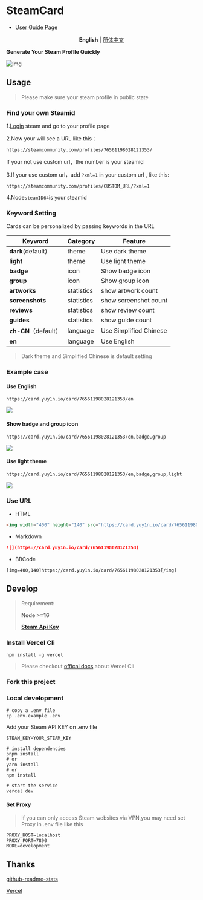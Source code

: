# SteamCard

- [User Guide Page](https://steam-card-guide.vercel.app/)

<p align='center'>
<b>English</b> | <a href="https://github.com/yuyinws/steam-card/blob/master/README.md">简体中文</a>
</p>

**Generate Your Steam Proflle Quickly**

![img](https://card.yuy1n.io/card/76561198028121353/en)

## Usage

> Please make sure your steam profile in public state

### Find your own Steamid

1.[Login](https://steamcommunity.com/login/home/) steam and go to your profile page

2.Now your will see a URL like this：

```
https://steamcommunity.com/profiles/76561198028121353/
```

If your not use custom url，the number is your steamid

3.If your use custom url，add  `?xml=1` in your custom url , like this:

```
https://steamcommunity.com/profiles/CUSTOM_URL/?xml=1
```

4.Node`steamID64`is your steamid

### Keyword Setting

Cards can be personalized by passing keywords in the URL

| Keyword              | Category   | Feature                |
| -------------------- | ---------- | ---------------------- |
| **dark**(default)    | theme      | Use dark theme         |
| **light**            | theme      | Use light theme        |
| **badge**            | icon       | Show badge icon        |
| **group**            | icon       | Show group icon        |
| **artworks**         | statistics | show artwork count     |
| **screenshots**      | statistics | show screenshot count  |
| **reviews**          | statistics | show review count      |
| **guides**           | statistics | show guide count       |
| **zh-CN**（default） | language   | Use Simplified Chinese |
| **en**               | language   | Use English            |

> Dark theme and Simplified Chinese is default setting

### Example case

#### Use English

`https://card.yuy1n.io/card/76561198028121353/en`

![](https://card.yuy1n.io/card/76561198028121353/en)



#### Show badge and group icon

`https://card.yuy1n.io/card/76561198028121353/en,badge,group`

![](https://card.yuy1n.io/card/76561198028121353/en,badge,group)

#### Use light theme

`https://card.yuy1n.io/card/76561198028121353/en,badge,group,light`

![](https://card.yuy1n.io/card/76561198028121353/en,badge,group,light)

### Use URL

- HTML

```html
<img width="400" height="140" src="https://card.yuy1n.io/card/76561198028121353"></img>
```

- Markdown

```markdown
![](https://card.yuy1n.io/card/76561198028121353)
```

- BBCode

```bbcode
[img=400,140]https://card.yuy1n.io/card/76561198028121353[/img]
```

## Develop

> Requirement:
>
> **Node >=16**
>
> **[Steam Api Key](https://steamcommunity.com/dev/apikey)**

### Install Vercel Cli

```shell
npm install -g vercel
```

> Please checkout [offical docs](https://vercel.com/cli) about Vercel Cli

### Fork this project

### Local development

```shell
# copy a .env file
cp .env.example .env
```

Add your Steam API KEY on .env file
```shell
STEAM_KEY=YOUR_STEAM_KEY
```

```shell
# install dependencies
pnpm install 
# or
yarn install
# or
npm install

# start the service
vercel dev
```

#### Set Proxy

> If you can only access Steam websites via VPN,you may need set Proxy in .env file like this

```shell
PROXY_HOST=localhost
PROXY_PORT=7890
MODE=development
```

## Thanks
[github-readme-stats](https://github.com/anuraghazra/github-readme-stats)

[Vercel](https://vercel.com/)
